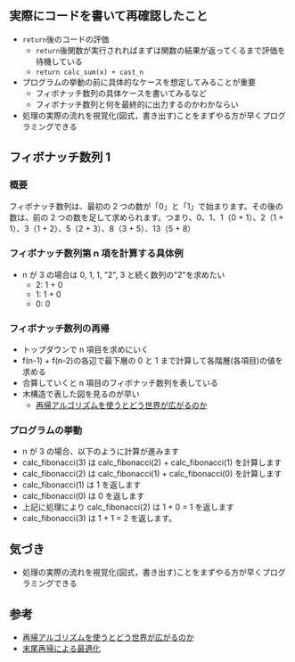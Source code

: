 ## 実際にコードを書いて再確認したこと

- `return`後のコードの評価
  - `return`後関数が実行されればまずは関数の結果が返ってくるまで評価を待機している
  - `return calc_sum(x) + cast_n`
- プログラムの挙動の前に具体的なケースを想定してみることが重要
  - フィボナッチ数列の具体ケースを書いてみるなど
  - フィボナッチ数列と何を最終的に出力するのかわかならい
- 処理の実際の流れを視覚化(図式，書き出す)ことをまずやる方が早くプログラミングできる

## フィボナッチ数列 1

### 概要

フィボナッチ数列は、最初の 2 つの数が「0」と「1」で始まります。その後の数は、前の 2 つの数を足して求められます。つまり、0、1、1（0 + 1）、2（1 + 1）、3（1 + 2）、5（2 + 3）、8（3 + 5）、13（5 + 8）

### フィボナッチ数列第 n 項を計算する具体例

- n が 3 の場合は 0, 1, 1, "2", 3 と続く数列の"2"を求めたい
  - 2: 1 + 0
  - 1: 1 + 0
  - 0: 0

### フィボナッチ数列の再帰

- トップダウンで n 項目を求めにいく
- f(n-1) + f(n-2)の各辺で最下層の 0 と 1 まで計算して各階層(各項目)の値を求める
- 合算していくと n 項目のフィボナッチ数列を表している
- 木構造で表した図を見るのが早い
  - [再帰アルゴリズムを使うとどう世界が広がるのか](https://qiita.com/drken/items/23a4f604fa3f505dd5ad)

### プログラムの挙動

- n が 3 の場合、以下のように計算が進みます
- calc_fibonacci(3) は calc_fibonacci(2) + calc_fibonacci(1) を計算します
- calc_fibonacci(2) は calc_fibonacci(1) + calc_fibonacci(0) を計算します
- calc_fibonacci(1) は 1 を返します
- calc_fibonacci(0) は 0 を返します
- 上記に処理により calc_fibonacci(2) は 1 + 0 = 1 を返します
- calc_fibonacci(3) は 1 + 1 = 2 を返します。

## 気づき

- 処理の実際の流れを視覚化(図式，書き出す)ことをまずやる方が早くプログラミングできる

## 参考

- [再帰アルゴリズムを使うとどう世界が広がるのか](https://qiita.com/drken/items/23a4f604fa3f505dd5ad)
- [末尾再帰による最適化](https://qiita.com/pebblip/items/cf8d3230969b2f6b3132)
